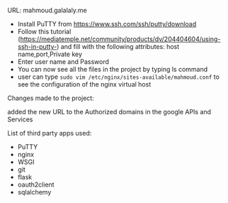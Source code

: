 URL: mahmoud.galalaly.me

* Install PuTTY from https://www.ssh.com/ssh/putty/download
* Follow this tutorial
(https://mediatemple.net/community/products/dv/204404604/using-ssh-in-putty-)
and fill with the following attributes:
  host name,port,Private key
* Enter user name and Password
* You can now see all the files in the project by typing ls command
* user can type `sudo vim /etc/nginx/sites-available/mahmoud.conf`
 to see the configuration of the nginx virtual host


Changes made to the project:

added the new URL to the Authorized domains in the google APIs and Services


List of third party apps used:

* PuTTY
* nginx
* WSGI
* git
* flask
* oauth2client
* sqlalchemy
